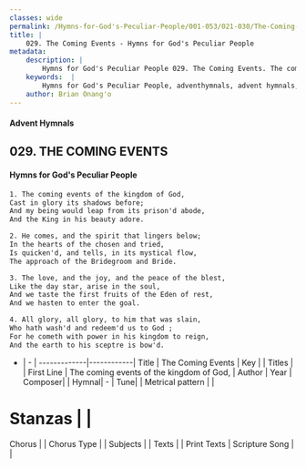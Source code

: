 ```yaml
---
classes: wide
permalink: /Hymns-for-God's-Peculiar-People/001-053/021-030/The-Coming-Events/
title: |
    029. The Coming Events - Hymns for God's Peculiar People
metadata:
    description: |
        Hymns for God's Peculiar People 029. The Coming Events. The coming events of the kingdom of God, Cast in glory its shadows before; And my being would leap from its prison'd abode, And the King in his beauty adore.  
    keywords:  |
        Hymns for God's Peculiar People, adventhymnals, advent hymnals, The Coming Events, The coming events of the kingdom of God,. 
    author: Brian Onang'o
---
```

#### Advent Hymnals
## 029. THE COMING EVENTS
####  Hymns for God's Peculiar People
```txt
1. The coming events of the kingdom of God,
Cast in glory its shadows before;
And my being would leap from its prison'd abode,
And the King in his beauty adore.

2. He comes, and the spirit that lingers below;
In the hearts of the chosen and tried,
Is quicken'd, and tells, in its mystical flow,
The approach of the Bridegroom and Bride.

3. The love, and the joy, and the peace of the blest,
Like the day star, arise in the soul,
And we taste the first fruits of the Eden of rest,
And we hasten to enter the goal.

4. All glory, all glory, to him that was slain,
Who hath wash'd and redeem'd us to God ;
For he cometh with power in his kingdom to reign,
And the earth to his sceptre is bow'd.


```
- |   -  |
-------------|------------|
Title | The Coming Events |
Key |  |
Titles |  |
First Line | The coming events of the kingdom of God, |
Author | 
Year | 
Composer|  |
Hymnal|  - |
Tune|  |
Metrical pattern | |
# Stanzas |  |
Chorus |  |
Chorus Type |  |
Subjects |  |
Texts |  |
Print Texts | 
Scripture Song |  |
    
